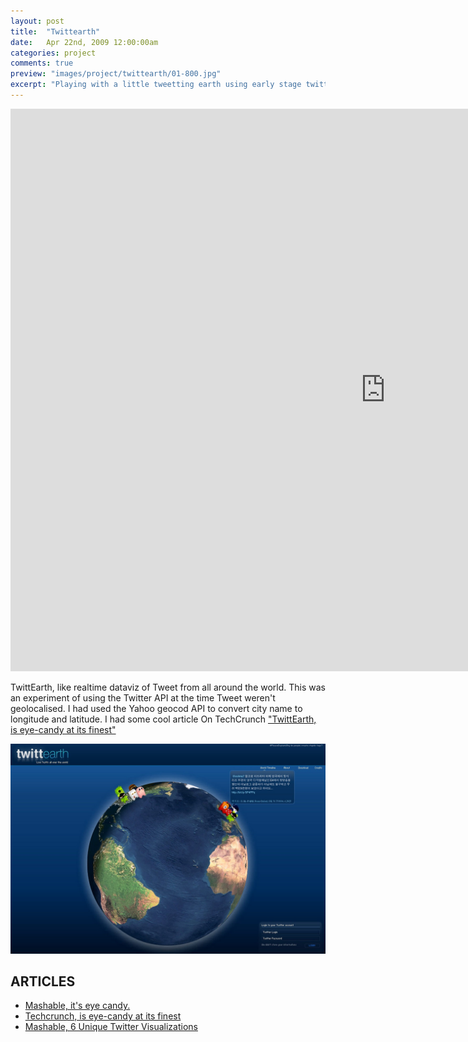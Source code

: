 ```yaml
---
layout: post
title:  "Twittearth"
date: 	Apr 22nd, 2009 12:00:00am
categories: project
comments: true
preview: "images/project/twittearth/01-800.jpg"
excerpt: "Playing with a little tweetting earth using early stage twitter API"
---
```



<iframe width="1200" height="900" src="https://www.youtube.com/embed/30cmNXuUp7Q?rel=0" frameborder="0" allowfullscreen class="uk-responsive-width"></iframe>

TwittEarth, like realtime dataviz of Tweet from all around the world.
This was an experiment of using the Twitter API at the time Tweet weren't geolocalised. I had used the Yahoo geocod API to convert city name to longitude and latitude.
I had some cool article On TechCrunch ["TwittEarth, is eye-candy at its finest"](https://techcrunch.com/2008/04/20/twittearth-makes-twitter-a-global-experience/)

![Twittearth](/images/project/twittearth/01.jpg)

## ARTICLES

- [Mashable, it's eye candy.](http://mashable.com/2008/04/20/twittearth-visualization/#CBF9U5vP4iqL)
- [Techcrunch, is eye-candy at its finest](https://techcrunch.com/2008/04/20/twittearth-makes-twitter-a-global-experience/)
- [Mashable, 6 Unique Twitter Visualizations](http://mashable.com/2009/03/16/twitter-visualizations/#dGsnq6j0RPq8)

